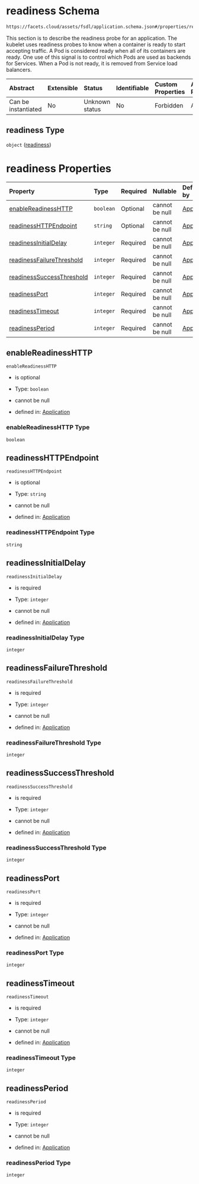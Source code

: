 # readiness Schema

```txt
https://facets.cloud/assets/fsdl/application.schema.json#/properties/readiness
```

This section is to describe the readiness probe for an application. The kubelet uses readiness probes to know when a container is ready to start accepting traffic. A Pod is considered ready when all of its containers are ready. One use of this signal is to control which Pods are used as backends for Services. When a Pod is not ready, it is removed from Service load balancers.

| Abstract            | Extensible | Status         | Identifiable | Custom Properties | Additional Properties | Access Restrictions | Defined In                                                                        |
| :------------------ | :--------- | :------------- | :----------- | :---------------- | :-------------------- | :------------------ | :-------------------------------------------------------------------------------- |
| Can be instantiated | No         | Unknown status | No           | Forbidden         | Allowed               | none                | [application.schema.json*](../out/application.schema.json "open original schema") |

## readiness Type

`object` ([readiness](application-properties-readiness.md))

# readiness Properties

| Property                                                | Type      | Required | Nullable       | Defined by                                                                                                                                                                                                    |
| :------------------------------------------------------ | :-------- | :------- | :------------- | :------------------------------------------------------------------------------------------------------------------------------------------------------------------------------------------------------------ |
| [enableReadinessHTTP](#enablereadinesshttp)             | `boolean` | Optional | cannot be null | [Application](application-properties-readiness-properties-enablereadinesshttp.md "https://facets.cloud/assets/fsdl/application.schema.json#/properties/readiness/properties/enableReadinessHTTP")             |
| [readinessHTTPEndpoint](#readinesshttpendpoint)         | `string`  | Optional | cannot be null | [Application](application-properties-readiness-properties-readinesshttpendpoint.md "https://facets.cloud/assets/fsdl/application.schema.json#/properties/readiness/properties/readinessHTTPEndpoint")         |
| [readinessInitialDelay](#readinessinitialdelay)         | `integer` | Required | cannot be null | [Application](application-properties-readiness-properties-readinessinitialdelay.md "https://facets.cloud/assets/fsdl/application.schema.json#/properties/readiness/properties/readinessInitialDelay")         |
| [readinessFailureThreshold](#readinessfailurethreshold) | `integer` | Required | cannot be null | [Application](application-properties-readiness-properties-readinessfailurethreshold.md "https://facets.cloud/assets/fsdl/application.schema.json#/properties/readiness/properties/readinessFailureThreshold") |
| [readinessSuccessThreshold](#readinesssuccessthreshold) | `integer` | Required | cannot be null | [Application](application-properties-readiness-properties-readinesssuccessthreshold.md "https://facets.cloud/assets/fsdl/application.schema.json#/properties/readiness/properties/readinessSuccessThreshold") |
| [readinessPort](#readinessport)                         | `integer` | Required | cannot be null | [Application](application-properties-readiness-properties-readinessport.md "https://facets.cloud/assets/fsdl/application.schema.json#/properties/readiness/properties/readinessPort")                         |
| [readinessTimeout](#readinesstimeout)                   | `integer` | Required | cannot be null | [Application](application-properties-readiness-properties-readinesstimeout.md "https://facets.cloud/assets/fsdl/application.schema.json#/properties/readiness/properties/readinessTimeout")                   |
| [readinessPeriod](#readinessperiod)                     | `integer` | Required | cannot be null | [Application](application-properties-readiness-properties-readinessperiod.md "https://facets.cloud/assets/fsdl/application.schema.json#/properties/readiness/properties/readinessPeriod")                     |

## enableReadinessHTTP



`enableReadinessHTTP`

*   is optional

*   Type: `boolean`

*   cannot be null

*   defined in: [Application](application-properties-readiness-properties-enablereadinesshttp.md "https://facets.cloud/assets/fsdl/application.schema.json#/properties/readiness/properties/enableReadinessHTTP")

### enableReadinessHTTP Type

`boolean`

## readinessHTTPEndpoint



`readinessHTTPEndpoint`

*   is optional

*   Type: `string`

*   cannot be null

*   defined in: [Application](application-properties-readiness-properties-readinesshttpendpoint.md "https://facets.cloud/assets/fsdl/application.schema.json#/properties/readiness/properties/readinessHTTPEndpoint")

### readinessHTTPEndpoint Type

`string`

## readinessInitialDelay



`readinessInitialDelay`

*   is required

*   Type: `integer`

*   cannot be null

*   defined in: [Application](application-properties-readiness-properties-readinessinitialdelay.md "https://facets.cloud/assets/fsdl/application.schema.json#/properties/readiness/properties/readinessInitialDelay")

### readinessInitialDelay Type

`integer`

## readinessFailureThreshold



`readinessFailureThreshold`

*   is required

*   Type: `integer`

*   cannot be null

*   defined in: [Application](application-properties-readiness-properties-readinessfailurethreshold.md "https://facets.cloud/assets/fsdl/application.schema.json#/properties/readiness/properties/readinessFailureThreshold")

### readinessFailureThreshold Type

`integer`

## readinessSuccessThreshold



`readinessSuccessThreshold`

*   is required

*   Type: `integer`

*   cannot be null

*   defined in: [Application](application-properties-readiness-properties-readinesssuccessthreshold.md "https://facets.cloud/assets/fsdl/application.schema.json#/properties/readiness/properties/readinessSuccessThreshold")

### readinessSuccessThreshold Type

`integer`

## readinessPort



`readinessPort`

*   is required

*   Type: `integer`

*   cannot be null

*   defined in: [Application](application-properties-readiness-properties-readinessport.md "https://facets.cloud/assets/fsdl/application.schema.json#/properties/readiness/properties/readinessPort")

### readinessPort Type

`integer`

## readinessTimeout



`readinessTimeout`

*   is required

*   Type: `integer`

*   cannot be null

*   defined in: [Application](application-properties-readiness-properties-readinesstimeout.md "https://facets.cloud/assets/fsdl/application.schema.json#/properties/readiness/properties/readinessTimeout")

### readinessTimeout Type

`integer`

## readinessPeriod



`readinessPeriod`

*   is required

*   Type: `integer`

*   cannot be null

*   defined in: [Application](application-properties-readiness-properties-readinessperiod.md "https://facets.cloud/assets/fsdl/application.schema.json#/properties/readiness/properties/readinessPeriod")

### readinessPeriod Type

`integer`
